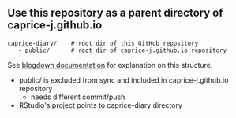 
## Use this repository as a parent directory of caprice-j.github.io
```
caprice-diary/    # root dir of this GitHub repository
   - public/      # root dir of caprice-j.github.io repository
```

See [blogdown documentation](https://bookdown.org/yihui/blogdown/github-pages.html) for explanation on this structure.

+ public/ is excluded from sync and included in caprice-j.github.io repository
  - needs different commit/push
+ RStudio's project points to caprice-diary directory